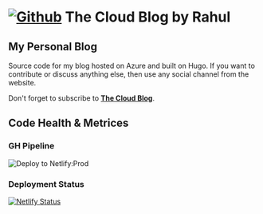 # [![Github](https://github.frapsoft.com/social/github.png)](https://github.com/rahulrai-in/) The Cloud Blog by Rahul

## My Personal Blog

Source code for my blog hosted on Azure and built on Hugo. If you want to contribute or discuss anything else, then use any social channel from the website.

Don't forget to subscribe to **[The Cloud Blog](https://thecloudblog.net)**.

## Code Health & Metrices

### GH Pipeline

![Deploy to Netlify:Prod](https://github.com/rahulrai-in/thecloudblog_update/workflows/Deploy%20to%20Netlify:Prod/badge.svg)

### Deployment Status

[![Netlify Status](https://api.netlify.com/api/v1/badges/797b3b75-80e0-41f2-a128-5bf69e00e94c/deploy-status)](https://app.netlify.com/sites/thecloudblog/deploys)
